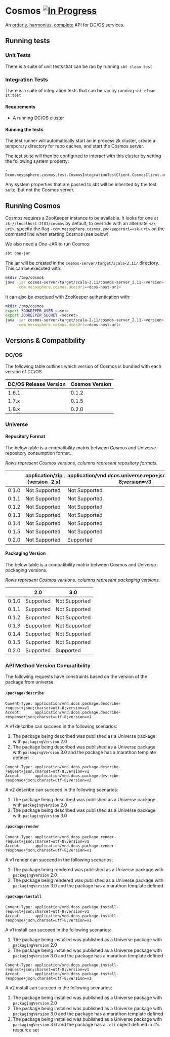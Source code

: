 # Cosmos [![In Progress](https://badge.waffle.io/dcos/cosmos.png?label=in+progress&title=In+Progress)](https://waffle.io/dcos/cosmos)

An [orderly, harmonius, complete](http://www.thefreedictionary.com/cosmos) API for DC/OS services.

## Running tests

### Unit Tests
There is a suite of unit tests that can be ran by running `sbt clean test`

### Integration Tests
There is a suite of integration tests that can be ran by running `sbt clean it:test`

#### Requirements

- A running DC/OS cluster

#### Running the tests

The test runner will automatically start an in process zk cluster, create a temporary directory
for repo caches, and start the Cosmos server.

The test suite will then be configured to interact with this cluster by setting the following
system property:
```
-Dcom.mesosphere.cosmos.test.CosmosIntegrationTestClient.CosmosClient.uri
```

Any system properties that are passed to sbt will be inherited by the test suite, but not the
Cosmos server.

## Running Cosmos

Cosmos requires a ZooKeeper instance to be available. It looks for one at
`zk://localhost:2181/cosmos` by default; to override with an alternate `<zk-uri>`, specify the flag
`-com.mesosphere.cosmos.zookeeperUri=<zk-uri>` on the command line when starting Cosmos (see below).

We also need a One-JAR to run Cosmos:

```bash
sbt one-jar
```

The jar will be created in the `cosmos-server/target/scala-2.11/` directory. This can be executed
with:

```bash
mkdir /tmp/cosmos
java -jar cosmos-server/target/scala-2.11/cosmos-server_2.11-<version>-SNAPSHOT-one-jar.jar \
     -com.mesosphere.cosmos.dcosUri=<dcos-host-url>
```

It can also be exectued with ZooKeeper authentication with:

```bash
mkdir /tmp/cosmos
export ZOOKEEPER_USER <user>
export ZOOKEEPER_SECRET <secret>
java -jar cosmos-server/target/scala-2.11/cosmos-server_2.11-<version>-SNAPSHOT-one-jar.jar \
     -com.mesosphere.cosmos.dcosUri=<dcos-host-url>
```

## Versions & Compatibility

### DC/OS

The following table outlines which version of Cosmos is bundled with each version of DC/OS

| DC/OS Release Version | Cosmos Version |
|-----------------------|----------------|
| 1.6.1                 | 0.1.2          |
| 1.7.x                 | 0.1.5          |
| 1.8.x                 | 0.2.0          |

### Universe

#### Repository Format

The below table is a compatibility matrix between Cosmos and Universe repository consumption format.

*Rows represent Cosmos versions, columns represent repository formats.*

|       | application/zip (version-2.x) | application/vnd.dcos.universe.repo+json;charset=utf-8;version=v3 |
| ----- | ----------------------------- | ---------------------------------------------------------------- |
| 0.1.0 | Not Supported                 | Not Supported                                                    |
| 0.1.1 | Not Supported                 | Not Supported                                                    |
| 0.1.2 | Not Supported                 | Not Supported                                                    |
| 0.1.3 | Not Supported                 | Not Supported                                                    |
| 0.1.4 | Not Supported                 | Not Supported                                                    |
| 0.1.5 | Not Supported                 | Not Supported                                                    |
| 0.2.0 | Not Supported                 | Supported                                                        |


#### Packaging Version

The below table is a compatibility matrix between Cosmos and Universe packaging versions.

*Rows represent Cosmos versions, columns represent packaging versions.*

|       |    2.0    |      3.0      |
| ----- | --------- | ------------- |
| 0.1.0 | Supported | Not Supported |
| 0.1.1 | Supported | Not Supported |
| 0.1.2 | Supported | Not Supported |
| 0.1.3 | Supported | Not Supported |
| 0.1.4 | Supported | Not Supported |
| 0.1.5 | Supported | Not Supported |
| 0.2.0 | Supported | Supported     |

### API Method Version Compatibility

The following requests have constraints based on the version of the package from universe

#### `/package/describe`

```
Conent-Type: application/vnd.dcos.package.describe-request+json;charset=utf-8;version=v1
Accept:      application/vnd.dcos.package.describe-response+json;charset=utf-8;version=v1
```
A v1 describe can succeed in the following scenarios:

1. The package being described was published as a Universe package with `packagingVersion` 2.0
2. The package being described was published as a Universe package with `packagingVersion` 3.0 and the package has a marathon template defined

```
Conent-Type: application/vnd.dcos.package.describe-request+json;charset=utf-8;version=v1
Accept:      application/vnd.dcos.package.describe-response+json;charset=utf-8;version=v2
```
A v2 describe can succeed in the following scenarios:

1. The package being described was published as a Universe package with `packagingVersion` 2.0
2. The package being described was published as a Universe package with `packagingVersion` 3.0

#### `/package/render`

```
Conent-Type: application/vnd.dcos.package.render-request+json;charset=utf-8;version=v1
Accept:      application/vnd.dcos.package.render-response+json;charset=utf-8;version=v1
```
A v1 render can succeed in the following scenarios:

1. The package being rendered was published as a Universe package with `packagingVersion` 2.0
2. The package being rendered was published as a Universe package with `packagingVersion` 3.0 and the package has a marathon template defined

#### `/package/install`

```
Conent-Type: application/vnd.dcos.package.install-request+json;charset=utf-8;version=v1
Accept:      application/vnd.dcos.package.install-response+json;charset=utf-8;version=v1
```
A v1 install can succeed in the following scenarios:

1. The package being installed was published as a Universe package with `packagingVersion` 2.0
2. The package being installed was published as a Universe package with `packagingVersion` 3.0 and the package has a marathon template defined

```
Conent-Type: application/vnd.dcos.package.install-request+json;charset=utf-8;version=v1
Accept:      application/vnd.dcos.package.install-response+json;charset=utf-8;version=v1
```
A v2 install can succeed in the following scenarios:

1. The package being installed was published as a Universe package with `packagingVersion` 2.0
2. The package being installed was published as a Universe package with `packagingVersion` 3.0 and the package has a marathon template defined
3. The package being installed was published as a Universe package with `packagingVersion` 3.0 and the package has a `.cli` object defined in it's resource set

